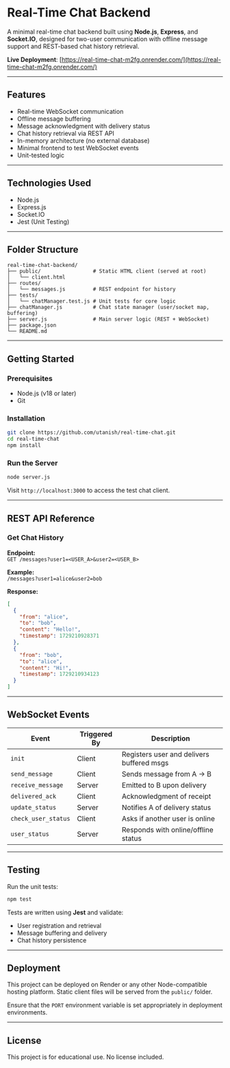 # Real-Time Chat Backend

A minimal real-time chat backend built using **Node.js**, **Express**, and **Socket.IO**, designed for two-user communication with offline message support and REST-based chat history retrieval.

**Live Deployment**: [https://real-time-chat-m2fg.onrender.com/](https://real-time-chat-m2fg.onrender.com/)

---

## Features

- Real-time WebSocket communication
- Offline message buffering
- Message acknowledgment with delivery status
- Chat history retrieval via REST API
- In-memory architecture (no external database)
- Minimal frontend to test WebSocket events
- Unit-tested logic

---

## Technologies Used

- Node.js
- Express.js
- Socket.IO
- Jest (Unit Testing)

---

## Folder Structure

```
real-time-chat-backend/
├── public/                 # Static HTML client (served at root)
│   └── client.html
├── routes/
│   └── messages.js         # REST endpoint for history
├── tests/
│   └── chatManager.test.js # Unit tests for core logic
├── chatManager.js          # Chat state manager (user/socket map, buffering)
├── server.js               # Main server logic (REST + WebSocket)
├── package.json
└── README.md
```

---

## Getting Started

### Prerequisites

- Node.js (v18 or later)
- Git

### Installation

```bash
git clone https://github.com/utanish/real-time-chat.git
cd real-time-chat
npm install
```

### Run the Server

```bash
node server.js
```

Visit `http://localhost:3000` to access the test chat client.

---

## REST API Reference

### Get Chat History

**Endpoint:**  
`GET /messages?user1=<USER_A>&user2=<USER_B>`

**Example:**  
`/messages?user1=alice&user2=bob`

**Response:**
```json
[
  {
    "from": "alice",
    "to": "bob",
    "content": "Hello!",
    "timestamp": 1729210928371
  },
  {
    "from": "bob",
    "to": "alice",
    "content": "Hi!",
    "timestamp": 1729210934123
  }
]
```

---

## WebSocket Events

| Event              | Triggered By     | Description                                |
|-------------------|------------------|--------------------------------------------|
| `init`            | Client           | Registers user and delivers buffered msgs  |
| `send_message`    | Client           | Sends message from A → B                 |
| `receive_message` | Server           | Emitted to B upon delivery                 |
| `delivered_ack`   | Client           | Acknowledgment of receipt                  |
| `update_status`   | Server           | Notifies A of delivery status              |
| `check_user_status` | Client         | Asks if another user is online            |
| `user_status`     | Server           | Responds with online/offline status       |

---

## Testing

Run the unit tests:

```bash
npm test
```

Tests are written using **Jest** and validate:
- User registration and retrieval
- Message buffering and delivery
- Chat history persistence

---

## Deployment

This project can be deployed on Render or any other Node-compatible hosting platform. Static client files will be served from the `public/` folder.

Ensure that the `PORT` environment variable is set appropriately in deployment environments.

---

## License

This project is for educational use. No license included.
